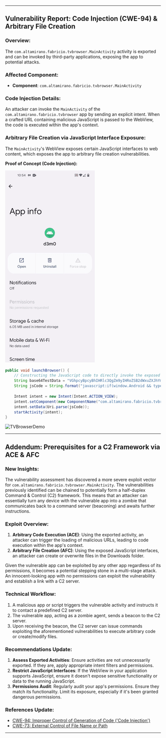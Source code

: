

---

## Vulnerability Report: Code Injection (CWE-94) & Arbitrary File Creation

### Overview:

The `com.altamirano.fabricio.tvbrowser.MainActivity` activity is exported and can be invoked by third-party applications, exposing the app to potential attacks.

### Affected Component:
- **Component**: `com.altamirano.fabricio.tvbrowser.MainActivity`

### Code Injection Details:

An attacker can invoke the `MainActivity` of the `com.altamirano.fabricio.tvbrowser` app by sending an explicit intent. When a crafted URL containing malicious JavaScript is passed to the WebView, the code is executed within the app's context.

### Arbitrary File Creation via JavaScript Interface Exposure:

The `MainActivity`'s WebView exposes certain JavaScript interfaces to web content, which exposes the app to arbitrary file creation vulnerabilities.

**Proof of Concept (Code Injection):**

![image](https://github.com/actuator/com.altamirano.fabricio.tvbrowser/blob/main/TVBrowserDemo.gif)

```java
public void launchBrowser() {
    // Constructing the JavaScript code to directly invoke the exposed JavaScript interface method.
    String base64TestData = "VGhpcyBpcyBhIHRlc3QgZm9yIHRoZSB2dWxuZXJhYmlsaXR5IFBvQy4="; // Represents "This is a test for the vulnerability PoC."
    String jsCode = String.format("javascript:if(window.Android && typeof window.Android.getBase64FromBlobData === 'function'){ window.Android.getBase64FromBlobData('data:text/plain;base64,%s', 'test.txt'); }", base64TestData);

    Intent intent = new Intent(Intent.ACTION_VIEW);
    intent.setComponent(new ComponentName("com.altamirano.fabricio.tvbrowser", "com.altamirano.fabricio.tvbrowser.MainActivity"));
    intent.setData(Uri.parse(jsCode));
    startActivity(intent);
}
```

![TVBrowserDemo](https://github.com/actuator/com.altamirano.fabricio.tvbrowser/assets/78701239/5835748e-cd5a-4d06-bd95-d56d0700867f)

---

## Addendum: Prerequisites for a C2 Framework via ACE & AFC

### New Insights:

The vulnerability assessment has discovered a more severe exploit vector for `com.altamirano.fabricio.tvbrowser.MainActivity`. The vulnerabilities previously identified can be chained to potentially form a half-duplex Command & Control (C2) framework. This means that an attacker can essentially turn any device with the vulnerable app into a zombie that communicates back to a command server (beaconing) and awaits further instructions.

### Exploit Overview:
1. **Arbitrary Code Execution (ACE)**: Using the exported activity, an attacker can trigger the loading of malicious URLs, leading to code execution within the app's context.
2. **Arbitrary File Creation (AFC)**: Using the exposed JavaScript interfaces, an attacker can create or overwrite files in the Downloads folder.

Given the vulnerable app can be exploited by any other app regardless of its permissions, it becomes a potential stepping stone in a multi-stage attack. An innocent-looking app with no permissions can exploit the vulnerability and establish a link with a C2 server.

### Technical Workflow:
1. A malicious app or script triggers the vulnerable activity and instructs it to contact a predefined C2 server.
2. The vulnerable app, acting as a zombie agent, sends a beacon to the C2 server.
3. Upon receiving the beacon, the C2 server can issue commands exploiting the aforementioned vulnerabilities to execute arbitrary code or create/modify files.

### Recommendations Update:
1. **Assess Exported Activities**: Ensure activities are not unnecessarily exported. If they are, apply appropriate intent filters and permissions.
2. **Restrict JavaScript Interfaces**: If the WebView in your application supports JavaScript, ensure it doesn't expose sensitive functionality or data to the running JavaScript.
3. **Permissions Audit**: Regularly audit your app's permissions. Ensure they match its functionality. Limit its exposure, especially if it's been granted dangerous permissions.

### References Update:
- [CWE-94: Improper Control of Generation of Code ('Code Injection')](https://cwe.mitre.org/data/definitions/94.html)
- [CWE-73: External Control of File Name or Path](https://cwe.mitre.org/data/definitions/73.html)

---
